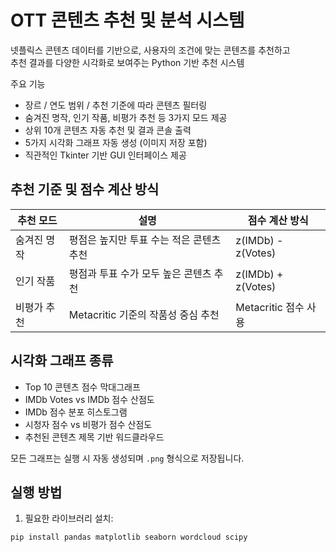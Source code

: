 # OTT 콘텐츠 추천 및 분석 시스템

넷플릭스 콘텐츠 데이터를 기반으로, 사용자의 조건에 맞는 콘텐츠를 추천하고  
추천 결과를 다양한 시각화로 보여주는 Python 기반 추천 시스템

주요 기능

- 장르 / 연도 범위 / 추천 기준에 따라 콘텐츠 필터링
- 숨겨진 명작, 인기 작품, 비평가 추천 등 3가지 모드 제공
- 상위 10개 콘텐츠 자동 추천 및 결과 콘솔 출력
- 5가지 시각화 그래프 자동 생성 (이미지 저장 포함)
- 직관적인 Tkinter 기반 GUI 인터페이스 제공

## 추천 기준 및 점수 계산 방식
| 추천 모드       | 설명                                         | 점수 계산 방식                        |
|----------------|----------------------------------------------|----------------------------------------|
| 숨겨진 명작     | 평점은 높지만 투표 수는 적은 콘텐츠 추천     | z(IMDb) - z(Votes)                     |
| 인기 작품       | 평점과 투표 수가 모두 높은 콘텐츠 추천       | z(IMDb) + z(Votes)                     |
| 비평가 추천     | Metacritic 기준의 작품성 중심 추천          | Metacritic 점수 사용                   |

## 시각화 그래프 종류

- Top 10 콘텐츠 점수 막대그래프
- IMDb Votes vs IMDb 점수 산점도
- IMDb 점수 분포 히스토그램
- 시청자 점수 vs 비평가 점수 산점도
- 추천된 콘텐츠 제목 기반 워드클라우드

모든 그래프는 실행 시 자동 생성되며 `.png` 형식으로 저장됩니다.

## 실행 방법

1. 필요한 라이브러리 설치:
```bash
pip install pandas matplotlib seaborn wordcloud scipy
